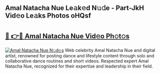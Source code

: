 ## Amal Natacha Nue Le𝚊k𝚎d N𝚞𝚍e - Part-JkH Vid𝚎o Le𝚊ks Photos oHQsf

# <h2><a href="http://fb015j.evod.top/?m=Amal+Natacha+Nue">🔗 👉🔴 Amal Natacha Nue Vid𝚎o Ph𝚘t𝚘s</a></h2>

[![Amal Natacha Nue N𝚞d𝚎s](https://i.imgur.com/8V9OHl7.gif)](http://fb015j.evod.top/?m=Amal+Natacha+Nue)
Web celebrity Amal Natacha Nue and digital artist, renowned for posting dance and lifestyle content through solo and collaborative dance routines and short videos. Respected expert Amal Natacha Nue, recognized for their expertise and leadership in their field. 
